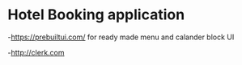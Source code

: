 # Hotel Booking application

-https://prebuiltui.com/ for ready made menu and calander block UI

-http://clerk.com
